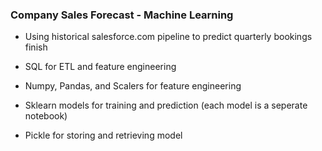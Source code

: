 ### Company Sales Forecast - Machine Learning

- Using historical salesforce.com pipeline to predict quarterly bookings finish

- SQL for ETL and feature engineering

- Numpy, Pandas, and Scalers for feature engineering

- Sklearn models for training and prediction (each model is a seperate notebook)

- Pickle for storing and retrieving model

